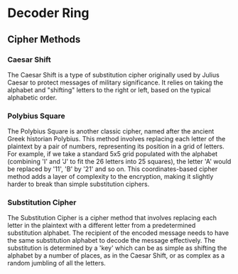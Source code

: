 # Decoder Ring
## Cipher Methods
### Caesar Shift
<p>The Caesar Shift is a type of substitution cipher originally used by Julius Caesar to protect messages of military significance. It relies on taking the alphabet and "shifting" letters to the right or left, based on the typical alphabetic order.</p>

### Polybius Square
<p>The Polybius Square is another classic cipher, named after the ancient Greek historian Polybius. This method involves replacing each letter of the plaintext by a pair of numbers, representing its position in a grid of letters. For example, if we take a standard 5x5 grid populated with the alphabet (combining 'I' and 'J' to fit the 26 letters into 25 squares), the letter 'A' would be replaced by '11', 'B' by '21' and so on. This coordinates-based cipher method adds a layer of complexity to the encryption, making it slightly harder to break than simple substitution ciphers.</p>

### Substitution Cipher
<p>The Substitution Cipher is a cipher method that involves replacing each letter in the plaintext with a different letter from a predetermined substitution alphabet. The recipient of the encoded message needs to have the same substitution alphabet to decode the message effectively. The substitution is determined by a 'key' which can be as simple as shifting the alphabet by a number of places, as in the Caesar Shift, or as complex as a random jumbling of all the letters.</p>
